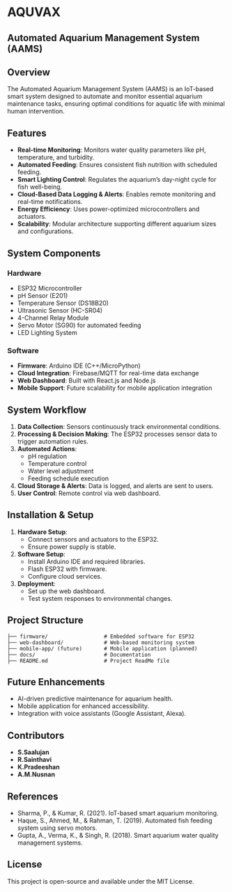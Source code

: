 # AQUVAX
## Automated Aquarium Management System (AAMS)

## Overview
The Automated Aquarium Management System (AAMS) is an IoT-based smart system designed to automate and monitor essential aquarium maintenance tasks, ensuring optimal conditions for aquatic life with minimal human intervention.

## Features
- **Real-time Monitoring**: Monitors water quality parameters like pH, temperature, and turbidity.
- **Automated Feeding**: Ensures consistent fish nutrition with scheduled feeding.
- **Smart Lighting Control**: Regulates the aquarium’s day-night cycle for fish well-being.
- **Cloud-Based Data Logging & Alerts**: Enables remote monitoring and real-time notifications.
- **Energy Efficiency**: Uses power-optimized microcontrollers and actuators.
- **Scalability**: Modular architecture supporting different aquarium sizes and configurations.

## System Components
### Hardware
- ESP32 Microcontroller
- pH Sensor (E201)
- Temperature Sensor (DS18B20)
- Ultrasonic Sensor (HC-SR04)
- 4-Channel Relay Module
- Servo Motor (SG90) for automated feeding
- LED Lighting System

### Software
- **Firmware**: Arduino IDE (C++/MicroPython)
- **Cloud Integration**: Firebase/MQTT for real-time data exchange
- **Web Dashboard**: Built with React.js and Node.js
- **Mobile Support**: Future scalability for mobile application integration

## System Workflow
1. **Data Collection**: Sensors continuously track environmental conditions.
2. **Processing & Decision Making**: The ESP32 processes sensor data to trigger automation rules.
3. **Automated Actions**:
   - pH regulation
   - Temperature control
   - Water level adjustment
   - Feeding schedule execution
4. **Cloud Storage & Alerts**: Data is logged, and alerts are sent to users.
5. **User Control**: Remote control via web dashboard.

## Installation & Setup
1. **Hardware Setup**:
   - Connect sensors and actuators to the ESP32.
   - Ensure power supply is stable.
2. **Software Setup**:
   - Install Arduino IDE and required libraries.
   - Flash ESP32 with firmware.
   - Configure cloud services.
3. **Deployment**:
   - Set up the web dashboard.
   - Test system responses to environmental changes.

## Project Structure
```
├── firmware/                  # Embedded software for ESP32
├── web-dashboard/             # Web-based monitoring system
├── mobile-app/ (future)       # Mobile application (planned)
├── docs/                      # Documentation
├── README.md                  # Project ReadMe file
```

## Future Enhancements
- AI-driven predictive maintenance for aquarium health.
- Mobile application for enhanced accessibility.
- Integration with voice assistants (Google Assistant, Alexa).

## Contributors
- **S.Saalujan**
- **R.Sainthavi**
- **K.Pradeeshan**
- **A.M.Nusnan**

## References
- Sharma, P., & Kumar, R. (2021). IoT-based smart aquarium monitoring.
- Haque, S., Ahmed, M., & Rahman, T. (2019). Automated fish feeding system using servo motors.
- Gupta, A., Verma, K., & Singh, R. (2018). Smart aquarium water quality management systems.

## License
This project is open-source and available under the MIT License.
